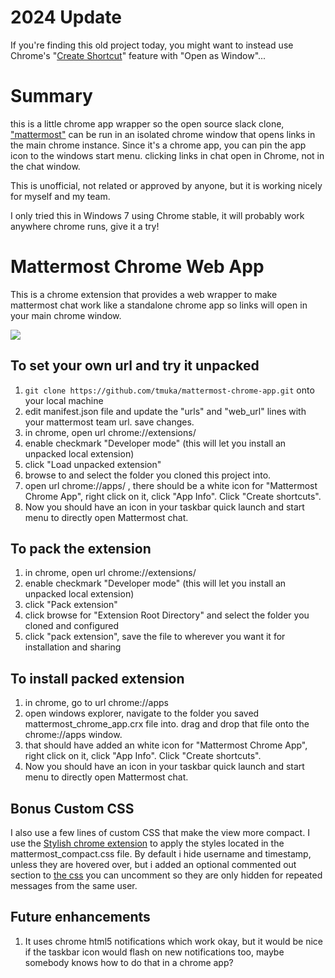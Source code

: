 # 2024 Update
If you're finding this old project today, you might want to instead use Chrome's "[Create Shortcut](https://support.google.com/chrome_webstore/answer/3060053?hl=en)" feature with "Open as Window"...

# Summary
this is a little chrome app wrapper so the open source slack clone, ["mattermost"](http://www.mattermost.com/) can be run in an isolated chrome window that opens links in the main chrome instance. Since it's a chrome app, you can pin the app icon to the windows start menu.  clicking links in chat open in Chrome, not in the chat window.

This is unofficial, not related or approved by anyone, but it is working nicely for myself and my team.


I only tried this in Windows 7 using Chrome stable, it will probably work anywhere chrome runs, give it a try!

# Mattermost Chrome Web App
This is a chrome extension that provides a web wrapper to make mattermost chat work like a standalone chrome app so links will open in your main chrome window.

![](https://raw.githubusercontent.com/tmuka/mattermost-chrome-app/master/mattermost_chrome_app_screenshot.png)

## To set your own url and try it unpacked
1. `git clone https://github.com/tmuka/mattermost-chrome-app.git` onto your local machine
2. edit manifest.json file and update the "urls" and "web_url" lines with your mattermost team url. save changes.
3. in chrome, open url chrome://extensions/
4. enable checkmark "Developer mode" (this will let you install an unpacked local extension)
5. click "Load unpacked extension"
6. browse to and select the folder you cloned this project into.
7. open url chrome://apps/ , there should be a white icon for "Mattermost Chrome App", right click on it, click "App Info".  Click "Create shortcuts".
8. Now you should have an icon in your taskbar quick launch and start menu to directly open Mattermost chat.

## To pack the extension
1. in chrome, open url chrome://extensions/
2. enable checkmark "Developer mode" (this will let you install an unpacked local extension)
3. click "Pack extension"
4. click browse for "Extension Root Directory" and select the folder you cloned and configured
5. click "pack extension", save the file to wherever you want it for installation and sharing

## To install packed extension
1. in chrome, go to url chrome://apps
2. open windows explorer, navigate to the folder you saved mattermost_chrome_app.crx file into. drag and drop that file onto the chrome://apps window.
3. that should have added an white icon for "Mattermost Chrome App", right click on it, click "App Info".  Click "Create shortcuts".
4. Now you should have an icon in your taskbar quick launch and start menu to directly open Mattermost chat.

## Bonus Custom CSS
I also use a few lines of custom CSS that make the view more compact. I use the [Stylish chrome extension](https://chrome.google.com/webstore/detail/stylish/fjnbnpbmkenffdnngjfgmeleoegfcffe?utm_source=chrome-app-launcher-info-dialog) to apply the styles located in the mattermost_compact.css file.
By default i hide username and timestamp, unless they are hovered over, but i added an optional commented out section to [the css](https://github.com/tmuka/mattermost-chrome-app/blob/master/mattermost_compact.css) you can uncomment so they are only hidden for repeated messages from the same user.

## Future enhancements
1. It uses chrome html5 notifications which work okay, but it would be nice if the taskbar icon would flash on new notifications too, maybe somebody knows how to do that in a chrome app?
